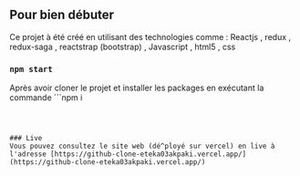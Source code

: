 

## Pour bien débuter
Ce projet à été créé en utilisant des technologies comme : Reactjs , redux , redux-saga , reactstrap (bootstrap) , Javascript , html5 , css

### `npm start`

Après avoir cloner le projet et installer les packages en exécutant la commande ```npm i
``` démarrer votre serveur en mode developpement et allez dans votre browser.\ Ouvrez [http://localhost:3000](http://localhost:3000) 



### Live 
Vous pouvez consultez le site web (dé^ployé sur vercel) en live à l'adresse [https://github-clone-eteka03akpaki.vercel.app/](https://github-clone-eteka03akpaki.vercel.app/)